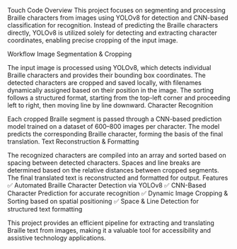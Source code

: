 Touch Code
Overview
This project focuses on segmenting and processing Braille characters from images using YOLOv8 for detection and CNN-based classification for recognition. Instead of predicting the Braille characters directly, YOLOv8 is utilized solely for detecting and extracting character coordinates, enabling precise cropping of the input image.

Workflow
Image Segmentation & Cropping

The input image is processed using YOLOv8, which detects individual Braille characters and provides their bounding box coordinates.
The detected characters are cropped and saved locally, with filenames dynamically assigned based on their position in the image.
The sorting follows a structured format, starting from the top-left corner and proceeding left to right, then moving line by line downward.
Character Recognition

Each cropped Braille segment is passed through a CNN-based prediction model trained on a dataset of 600–800 images per character.
The model predicts the corresponding Braille character, forming the basis of the final translation.
Text Reconstruction & Formatting

The recognized characters are compiled into an array and sorted based on spacing between detected characters.
Spaces and line breaks are determined based on the relative distances between cropped segments.
The final translated text is reconstructed and formatted for output.
Features
✅ Automated Braille Character Detection via YOLOv8
✅ CNN-Based Character Prediction for accurate recognition
✅ Dynamic Image Cropping & Sorting based on spatial positioning
✅ Space & Line Detection for structured text formatting

This project provides an efficient pipeline for extracting and translating Braille text from images, making it a valuable tool for accessibility and assistive technology applications.
